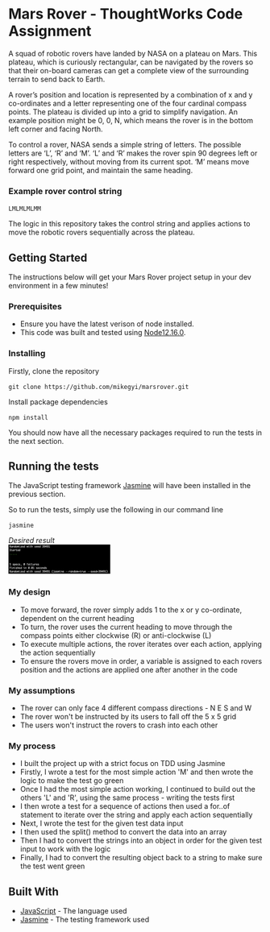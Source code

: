# Mars Rover - ThoughtWorks Code Assignment

A squad of robotic rovers have landed by NASA on a plateau on Mars. This plateau, which is curiously rectangular, can be navigated by the rovers so that their on-board cameras can get a complete view of the surrounding terrain to send back to Earth.

A rover’s position and location is represented by a combination of x and y co-ordinates and a letter representing one of the four cardinal compass points. The plateau is divided up into a grid to simplify navigation. An example position might be 0, 0, N, which means the rover is in the bottom left corner and facing North.
 
To control a rover, NASA sends a simple string of letters. The possible letters are ‘L’, ‘R’ and ‘M’. ‘L’ and ‘R’ makes the rover spin 90 degrees left or right respectively, without moving from its current spot. ‘M’ means move forward one grid point, and maintain the same heading.

### Example rover control string

```
LMLMLMLMM
```

The logic in this repository takes the control string and applies actions to move the robotic rovers sequentially across the plateau. 

## Getting Started

The instructions below will get your Mars Rover project setup in your dev environment in a few minutes!

### Prerequisites

- Ensure you have the latest verison of node installed. 
- This code was built and tested using [Node12.16.0](https://nodejs.org/download/release/v12.16.0/).

### Installing

Firstly, clone the repository 

```
git clone https://github.com/mikegyi/marsrover.git
```

Install package dependencies

```
npm install
```

You should now have all the necessary packages required to run the tests in the next section. 

## Running the tests

The JavaScript testing framework [Jasmine](https://github.com/jasmine/jasmine#installation) will have been installed in the previous section. 

So to run the tests, simply use the following in our command line

```
jasmine
```

*Desired result*
<br>
<img src="https://github.com/mikegyi/marsrover/blob/master/docs/desired-result.png" width=40%>
<br>

### My design 

- To move forward, the rover simply adds 1 to the x or y co-ordinate, dependent on the current heading
- To turn, the rover uses the current heading to move through the compass points either clockwise (R) or anti-clockwise (L) 
- To execute multiple actions, the rover iterates over each action, applying the action sequentially
- To ensure the rovers move in order, a variable is assigned to each rovers position and the actions are applied one after another in the code

### My assumptions

- The rover can only face 4 different compass directions - N E S and W
- The rover won't be instructed by its users to fall off the 5 x 5 grid 
- The users won't instruct the rovers to crash into each other

### My process

- I built the project up with a strict focus on TDD using Jasmine
- Firstly, I wrote a test for the most simple action 'M' and then wrote the logic to make the test go green
- Once I had the most simple action working, I continued to build out the others 'L' and 'R', using the same process - writing the tests first
- I then wrote a test for a sequence of actions then used a for..of statement to iterate over the string and apply each action sequentially
- Next, I wrote the test for the given test data input
- I then used the split() method to convert the data into an array
- Then I had to convert the strings into an object in order for the given test input to work with the logic
- Finally, I had to convert the resulting object back to a string to make sure the test went green

## Built With

* [JavaScript](https://developer.mozilla.org/en-US/docs/Web/JavaScript) - The language used
* [Jasmine](https://jasmine.github.io/) - The testing framework used

